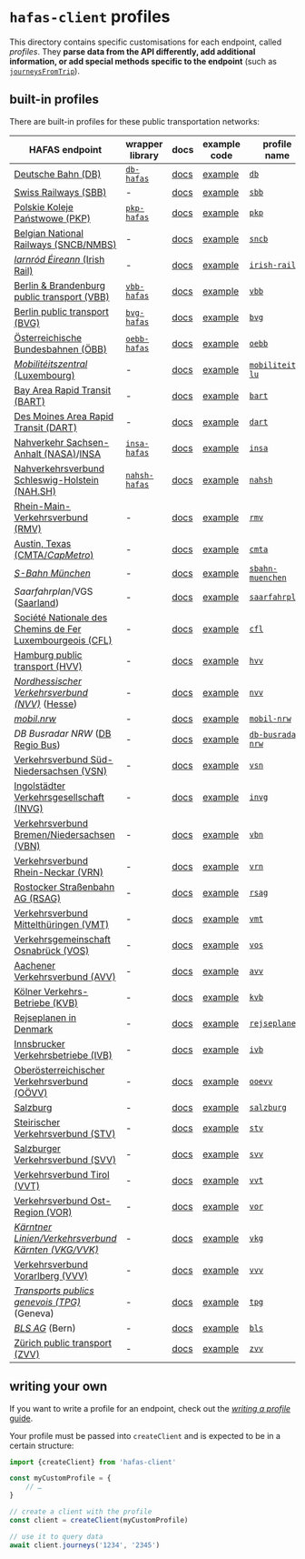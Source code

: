 # `hafas-client` profiles

This directory contains specific customisations for each endpoint, called *profiles*. They **parse data from the API differently, add additional information, or add special methods specific to the endpoint** (such as [`journeysFromTrip`](https://github.com/public-transport/hafas-client/blob/453f4b0e1005ecb85569e1bd08096ed4c77f4184/docs/journeys-from-trip.md)).

## built-in profiles

There are built-in profiles for these public transportation networks:

HAFAS endpoint | wrapper library | docs | example code | profile name
-|-|-|-|-
[Deutsche Bahn (DB)](https://en.wikipedia.org/wiki/Deutsche_Bahn) | [`db-hafas`](https://github.com/public-transport/db-hafas) | [docs](db/readme.md) | [example](db/example.js) | [`db`](db)
[Swiss Railways (SBB)](https://en.wikipedia.org/wiki/Swiss_Federal_Railways) | - | [docs](sbb/readme.md) | [example](sbb/example.js) | [`sbb`](sbb)
[Polskie Koleje Państwowe (PKP)](https://en.wikipedia.org/wiki/Polish_State_Railways) | [`pkp-hafas`](https://github.com/juliuste/pkp-hafas) | [docs](pkp/readme.md) | [example](pkp/example.js) | [`pkp`](pkp)
[Belgian National Railways (SNCB/NMBS)](https://en.wikipedia.org/wiki/National_Railway_Company_of_Belgium) | - | [docs](sncb/readme.md) | [example](sncb/example.js) | [`sncb`](sncb)
[*Iarnród Éireann* (Irish Rail)](https://en.wikipedia.org/wiki/Iarnród_Éireann) | - | [docs](irish-rail/readme.md) | [example](irish-rail/example.js) | [`irish-rail`](irish-rail)
[Berlin & Brandenburg public transport (VBB)](https://en.wikipedia.org/wiki/Verkehrsverbund_Berlin-Brandenburg) | [`vbb-hafas`](https://github.com/public-transport/vbb-hafas) | [docs](vbb/readme.md) | [example](vbb/example.js) | [`vbb`](vbb)
[Berlin public transport (BVG)](https://en.wikipedia.org/wiki/Berliner_Verkehrsbetriebe) | [`bvg-hafas`](https://github.com/public-transport/bvg-hafas) | [docs](bvg/readme.md) | [example](bvg/example.js) | [`bvg`](bvg)
[Österreichische Bundesbahnen (ÖBB)](https://en.wikipedia.org/wiki/Austrian_Federal_Railways) | [`oebb-hafas`](https://github.com/juliuste/oebb-hafas) | [docs](oebb/readme.md) | [example](oebb/example.js) | [`oebb`](oebb)
[*Mobilitéitszentral* (Luxembourg)](https://www.mobiliteit.lu/) | - | [docs](mobiliteit-lu/readme.md) | [example](mobiliteit-lu/example.js) | [`mobiliteit-lu`](mobiliteit-lu)
[Bay Area Rapid Transit (BART)](https://en.wikipedia.org/wiki/Bay_Area_Rapid_Transit) | - | [docs](bart/readme.md) | [example](bart/example.js) | [`bart`](bart)
[Des Moines Area Rapid Transit (DART)](https://en.wikipedia.org/wiki/Des_Moines_metropolitan_area) | - | [docs](dart/readme.md) | [example](dart/example.js) | [`dart`](dart)
[Nahverkehr Sachsen-Anhalt (NASA)](https://de.wikipedia.org/wiki/Nahverkehrsservice_Sachsen-Anhalt)/[INSA](https://insa.de) | [`insa-hafas`](https://github.com/public-transport/insa-hafas) | [docs](insa/readme.md) | [example](insa/example.js) | [`insa`](insa)
[Nahverkehrsverbund Schleswig-Holstein (NAH.SH)](https://de.wikipedia.org/wiki/Nahverkehrsverbund_Schleswig-Holstein) | [`nahsh-hafas`](https://github.com/juliuste/nahsh-hafas) | [docs](nahsh/readme.md) | [example](nahsh/example.js) | [`nahsh`](nahsh)
[Rhein-Main-Verkehrsverbund (RMV)](https://en.wikipedia.org/wiki/Rhein-Main-Verkehrsverbund) | - | [docs](rmv/readme.md) | [example](rmv/example.js) | [`rmv`](rmv)
[Austin, Texas (CMTA/*CapMetro*)](https://en.wikipedia.org/wiki/Capital_Metropolitan_Transportation_Authority) | - | [docs](cmta/readme.md) | [example](cmta/example.js) | [`cmta`](cmta)
[*S-Bahn München*](https://en.wikipedia.org/wiki/Munich_S-Bahn) | - | [docs](sbahn-muenchen/readme.md) | [example](sbahn-muenchen/example.js) | [`sbahn-muenchen`](sbahn-muenchen)
*Saarfahrplan*/VGS ([Saarland](https://en.wikipedia.org/wiki/Saarland)) | - | [docs](saarfahrplan/readme.md) | [example](saarfahrplan/example.js) | [`saarfahrplan`](saarfahrplan)
[Société Nationale des Chemins de Fer Luxembourgeois (CFL)](https://en.wikipedia.org/wiki/Société_Nationale_des_Chemins_de_Fer_Luxembourgeois) | - | [docs](cfl/readme.md) | [example](cfl/example.js) | [`cfl`](cfl)
[Hamburg public transport (HVV)](https://en.wikipedia.org/wiki/Hamburger_Verkehrsverbund) | - | [docs](hvv/readme.md) | [example](hvv/example.js) | [`hvv`](hvv)
[*Nordhessischer Verkehrsverbund (NVV)*](https://en.wikipedia.org/wiki/Nordhessischer_Verkehrsverbund) ([Hesse](https://en.wikipedia.org/wiki/Hesse)) | - | [docs](nvv/readme.md) | [example](nvv/example.js) | [`nvv`](nvv)
[*mobil.nrw*](https://www.mobil.nrw) | - | [docs](mobil-nrw/readme.md) | [example](mobil-nrw/example.js) | [`mobil-nrw`](mobil-nrw)
*DB Busradar NRW* ([DB Regio Bus](https://en.wikipedia.org/wiki/DB_Regio#Bus_division_(DB_Regio_Bus))) | - | [docs](db-busradar-nrw/readme.md) | [example](db-busradar-nrw/example.js) | [`db-busradar-nrw`](db-busradar-nrw)
[Verkehrsverbund Süd-Niedersachsen (VSN)](https://de.wikipedia.org/wiki/Verkehrsverbund_S%C3%BCd-Niedersachsen) | - | [docs](vsn/readme.md) | [example](vsn/example.js) | [`vsn`](vsn)
[Ingolstädter Verkehrsgesellschaft (INVG)](https://de.wikipedia.org/wiki/Ingolstädter_Verkehrsgesellschaft) | - | [docs](invg/readme.md) | [example](invg/example.js) | [`invg`](invg)
[Verkehrsverbund Bremen/Niedersachsen (VBN)](https://de.wikipedia.org/wiki/Verkehrsverbund_Bremen/Niedersachsen) | - | [docs](vbn/readme.md) | [example](vbn/example.js) | [`vbn`](vbn)
[Verkehrsverbund Rhein-Neckar (VRN)](https://en.wikipedia.org/wiki/Verkehrsverbund_Rhein-Neckar) | - | [docs](vrn/readme.md) | [example](vrn/example.js) | [`vrn`](vrn)
[Rostocker Straßenbahn AG (RSAG)](https://de.wikipedia.org/wiki/Rostocker_Straßenbahn_AG) | - | [docs](rsag/readme.md) | [example](rsag/example.js) | [`rsag`](rsag)
[Verkehrsverbund Mittelthüringen (VMT)](https://en.wikipedia.org/wiki/Verkehrsverbund_Mittelthüringen) | - | [docs](vmt/readme.md) | [example](vmt/example.js) | [`vmt`](vmt)
[Verkehrsgemeinschaft Osnabrück (VOS)](https://de.wikipedia.org/wiki/Verkehrsgemeinschaft_Osnabrück) | - | [docs](vos/readme.md) | [example](vos/example.js) | [`vos`](vos)
[Aachener Verkehrsverbund (AVV)](https://de.wikipedia.org/wiki/Verkehrsgemeinschaft_Osnabrück) | - | [docs](avv/readme.md) | [example](avv/example.js) | [`avv`](avv)
[Kölner Verkehrs-Betriebe (KVB)](https://de.wikipedia.org/wiki/Kölner_Verkehrs-Betriebe) | - | [docs](kvb/readme.md) | [example](kvb/example.js) | [`kvb`](kvb)
[Rejseplanen in Denmark](http://www.rejseplanen.dk) | - | [docs](rejseplanen/readme.md) | [example](rejseplanen/example.js) | [`rejseplanen`](rejseplanen)
[Innsbrucker Verkehrsbetriebe (IVB)](https://de.wikipedia.org/wiki/Innsbrucker_Verkehrsbetriebe_und_Stubaitalbahn) | - | [docs](ivb/readme.md) | [example](ivb/example.js) | [`ivb`](ivb)
[Oberösterreichischer Verkehrsverbund (OÖVV)](https://de.wikipedia.org/wiki/Oberösterreichischer_Verkehrsverbund) | - | [docs](ooevv/readme.md) | [example](ooevv/example.js) | [`ooevv`](ooevv)
[Salzburg](https://en.wikipedia.org/wiki/Salzburg) | - | [docs](salzburg/readme.md) | [example](salzburg/example.js) | [`salzburg`](salzburg)
[Steirischer Verkehrsverbund (STV)](https://de.wikipedia.org/wiki/Steirischer_Verkehrsverbund) | - | [docs](stv/readme.md) | [example](stv/example.js) | [`stv`](stv)
[Salzburger Verkehrsverbund (SVV)](https://de.wikipedia.org/wiki/Salzburger_Verkehrsverbund) | - | [docs](svv/readme.md) | [example](svv/example.js) | [`svv`](svv)
[Verkehrsverbund Tirol (VVT)](https://de.wikipedia.org/wiki/Verkehrsverbund_Tirol) | - | [docs](vvt/readme.md) | [example](vvt/example.js) | [`vvt`](vvt)
[Verkehrsverbund Ost-Region (VOR)](https://de.wikipedia.org/wiki/Verkehrsverbund_Ost-Region) | - | [docs](vor/readme.md) | [example](vor/example.js) | [`vor`](vor)
[*Kärntner Linien/Verkehrsverbund Kärnten (VKG/VVK)*](https://de.wikipedia.org/wiki/Verkehrsverbund_Kärnten) | - | [docs](vkg/readme.md) | [example](vkg/example.js) | [`vkg`](vkg)
[Verkehrsverbund Vorarlberg (VVV)](https://de.wikipedia.org/wiki/Verkehrsverbund_Vorarlberg) | - | [docs](vvv/readme.md) | [example](vvv/example.js) | [`vvv`](vvv)
[*Transports publics genevois (TPG)*](https://en.wikipedia.org/wiki/Geneva_Public_Transport) (Geneva) | - | [docs](tpg/readme.md) | [example](tpg/example.js) | [`tpg`](tpg)
[*BLS AG*](https://en.wikipedia.org/wiki/BLS_AG) (Bern) | - | [docs](bls/readme.md) | [example](bls/example.js) | [`bls`](bls)
[Zürich public transport (ZVV)](https://en.wikipedia.org/wiki/Zürcher_Verkehrsverbund) | - | [docs](zvv/readme.md) | [example](zvv/example.js) | [`zvv`](zvv)

## writing your own

If you want to write a profile for an endpoint, check out the [*writing a profile* guide](../docs/writing-a-profile.md).

Your profile must be passed into `createClient` and is expected to be in a certain structure:

```js
import {createClient} from 'hafas-client'

const myCustomProfile = {
	// …
}

// create a client with the profile
const client = createClient(myCustomProfile)

// use it to query data
await client.journeys('1234', '2345')
```

